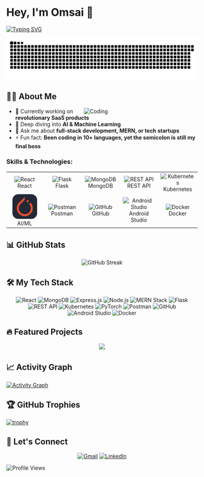 # Hey, I'm Omsai 👋

[![Typing SVG](https://readme-typing-svg.herokuapp.com?font=Fira+Code&pause=1000&width=435&lines=Full+Stack+Developer;Open+Source+Contributor;Python+Developer;Always+learning+new+things)](https://git.io/typing-svg)


<div align="center">
    <picture>
      <source media="(prefers-color-scheme: dark)" srcset="https://raw.githubusercontent.com/Om-252003/Om-252003/output/github-snake-dark.svg" />
      <source media="(prefers-color-scheme: light)" srcset="https://raw.githubusercontent.com/Om-252003/Om-252003/output/github-snake.svg" />
      <img alt="github-snake" src="https://raw.githubusercontent.com/Om-252003/Om-252003/output/github-snake.svg" />
    </picture>
</div>



## 👨‍💻 About Me

<img align="right" alt="Coding" width="300" src="https://media.giphy.com/media/qgQUggAC3Pfv687qPC/giphy.gif">

- 🚀 Currently working on **revolutionary SaaS products**
- 🧠 Deep diving into **AI & Machine Learning**
- 💬 Ask me about **full-stack development, MERN, or tech startups**
- ⚡ Fun fact: **Been coding in 10+ languages, yet the semicolon is still my final boss**

### Skills & Technologies:

<table>
  <tr>
    <td align="center" width="96">
      <img src="https://techstack-generator.vercel.app/react-icon.svg" alt="React" width="65" height="65" />
      <br>React
    </td>
    <td align="center" width="96">
      <img src="https://cdn.jsdelivr.net/gh/devicons/devicon/icons/flask/flask-original.svg" alt="Flask" width="65" height="65" />
      <br>Flask
    </td>
    <td align="center" width="96">
      <img src="https://cdn.jsdelivr.net/gh/devicons/devicon/icons/mongodb/mongodb-original-wordmark.svg" alt="MongoDB" width="65" height="65" />
      <br>MongoDB
    </td>
    <td align="center" width="96">
      <img src="https://techstack-generator.vercel.app/restapi-icon.svg" alt="REST API" width="65" height="65" />
      <br>REST API
    </td>
    <td align="center" width="96">
      <img src="https://cdn.jsdelivr.net/gh/devicons/devicon/icons/kubernetes/kubernetes-plain.svg" alt="Kubernetes" width="65" height="65" />
      <br>Kubernetes
    </td>
  </tr>
  <tr>
    <td align="center" width="96"> 
      <img src="https://raw.githubusercontent.com/tandpfun/skill-icons/main/icons/PyTorch-Dark.svg" alt="AI/ML" width="65" height="65" />
      <br>AI/ML
    </td>
    <td align="center" width="96">
      <img src="https://cdn.jsdelivr.net/gh/devicons/devicon/icons/postman/postman-original.svg" alt="Postman" width="65" height="65" />
      <br>Postman
    </td>
    <td align="center"  width="96">
      <img src="https://techstack-generator.vercel.app/github-icon.svg" alt="GitHub" width="65" height="65" />
      <br>GitHub
    </td>
    <td align="center" width="96">
      <img src="https://cdn.jsdelivr.net/gh/devicons/devicon/icons/androidstudio/androidstudio-original.svg" alt="Android Studio" width="65" height="65" />
      <br>Android Studio
    </td>
    <td align="center" width="96">
      <img src="https://cdn.jsdelivr.net/gh/devicons/devicon/icons/docker/docker-original.svg" alt="Docker" width="65" height="65" />
      <br>Docker
    </td>
  </tr>
</table>

## 📊 GitHub Stats
<p align="center">
 
  <img src="https://github-readme-streak-stats.herokuapp.com/?user=Om-252003&theme=radical" alt="GitHub Streak" />
</p>

## 🛠️ My Tech Stack
<p align="center">
  <img src="https://img.shields.io/badge/react-%2320232a.svg?style=for-the-badge&logo=react&logoColor=%2361DAFB" alt="React" />
  <img src="https://img.shields.io/badge/MongoDB-%234ea94b.svg?style=for-the-badge&logo=mongodb&logoColor=white" alt="MongoDB" />
  <img src="https://img.shields.io/badge/express.js-%23404d59.svg?style=for-the-badge&logo=express&logoColor=%2361DAFB" alt="Express.js" />
  <img src="https://img.shields.io/badge/node.js-6DA55F?style=for-the-badge&logo=node.js&logoColor=white" alt="Node.js" />
  <img src="https://img.shields.io/badge/MERN-000000?style=for-the-badge&logo=mongodb&logoColor=white" alt="MERN Stack" />
  <img src="https://img.shields.io/badge/flask-%23000.svg?style=for-the-badge&logo=flask&logoColor=white" alt="Flask" />
  <img src="https://img.shields.io/badge/REST%20API-FF6C37?style=for-the-badge&logo=postman&logoColor=white" alt="REST API" />
  <img src="https://img.shields.io/badge/kubernetes-%23326ce5.svg?style=for-the-badge&logo=kubernetes&logoColor=white" alt="Kubernetes" />
  <img src="https://img.shields.io/badge/PyTorch-%23EE4C2C.svg?style=for-the-badge&logo=PyTorch&logoColor=white" alt="PyTorch" />
  <img src="https://img.shields.io/badge/Postman-FF6C37?style=for-the-badge&logo=postman&logoColor=white" alt="Postman" />
  <img src="https://img.shields.io/badge/github-%23121011.svg?style=for-the-badge&logo=github&logoColor=white" alt="GitHub" />
  <img src="https://img.shields.io/badge/Android%20Studio-3DDC84.svg?style=for-the-badge&logo=android-studio&logoColor=white" alt="Android Studio" />
  <img src="https://img.shields.io/badge/docker-%230db7ed.svg?style=for-the-badge&logo=docker&logoColor=white" alt="Docker" />
</p>

## 🔥 Featured Projects
<p align="center">
  <a href="https://star-scape-gules.vercel.app/" target="_blank">
    <img src="https://github-readme-stats.vercel.app/api/pin/?username=Om-252003&repo=project1&theme=radical" />
  </a>
</p>


## 📈 Activity Graph
[![Activity Graph](https://github-readme-activity-graph.vercel.app/graph?username=Om-252003&theme=react-dark)](https://github.com/Ashutosh00710/github-readme-activity-graph)

## 🏆 GitHub Trophies
[![trophy](https://github-profile-trophy.vercel.app/?username=Om-252003&theme=onedark&row=1&column=6)](https://github.com/ryo-ma/github-profile-trophy)

## 💬 Let's Connect
<p align="center">
  <a href="mailto:omsaialladwar@gmail.com"><img src="https://img.shields.io/badge/Gmail-D14836?style=for-the-badge&logo=gmail&logoColor=white" alt="Gmail" /></a>
  <a href="https://www.linkedin.com/in/omsai-alladwar/"><img src="https://img.shields.io/badge/linkedin-%230077B5.svg?style=for-the-badge&logo=linkedin&logoColor=white" alt="LinkedIn" /></a>
 
</p>

![Profile Views](https://komarev.com/ghpvc/?username=Om-252003&color=blueviolet)


